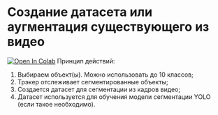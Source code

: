 # Создание датасета или аугментация существующего из видео
[![Open In Colab](https://colab.research.google.com/assets/colab-badge.svg)](https://colab.research.google.com/drive/1Aiud9kJVGT3kSlmPhDIvs7ELJg66sUqs?usp=sharing)
Принцип действий: 
1) Выбираем объект(ы). Можно использовать до 10 классов;
2) Трэкер отслеживает сегментированные объекты;
3) Создается датасет для сегментации из кадров видео;
4) Датасет используется для обучения модели сегментации YOLO (если такое необходимо).
